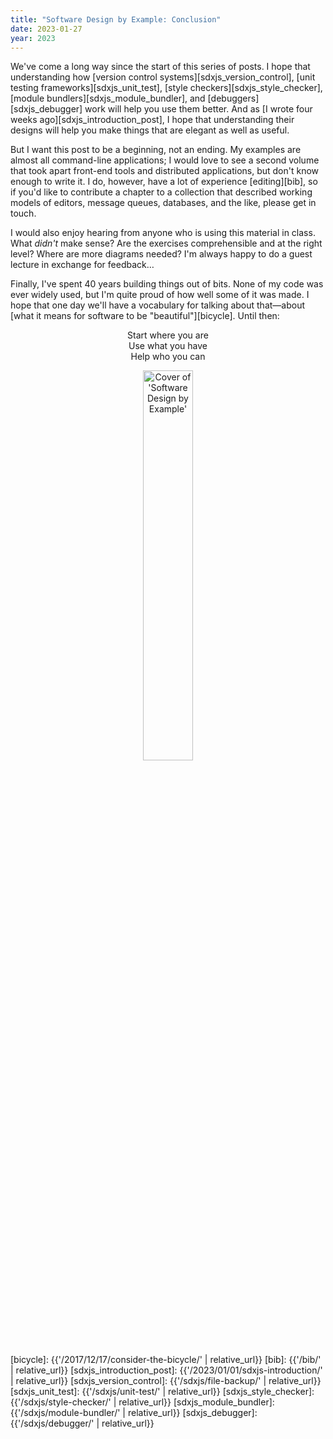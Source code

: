 ```yaml
---
title: "Software Design by Example: Conclusion"
date: 2023-01-27
year: 2023
---
```


We've come a long way since the start of this series of posts.
I hope that understanding how
[version control systems][sdxjs_version_control],
[unit testing frameworks][sdxjs_unit_test],
[style checkers][sdxjs_style_checker],
[module bundlers][sdxjs_module_bundler],
and [debuggers][sdxjs_debugger] work
will help you use them better.
And as [I wrote four weeks ago][sdxjs_introduction_post],
I hope that understanding their designs
will help you make things that are elegant as well as useful.

But I want this post to be a beginning, not an ending.
My examples are almost all command-line applications;
I would love to see a second volume that took apart front-end tools and distributed applications,
but don't know enough to write it.
I do,
however,
have a lot of experience [editing][bib],
so if you'd like to contribute a chapter to a collection that described
working models of editors, message queues, databases, and the like,
please get in touch.

I would also enjoy hearing from anyone who is using this material in class.
What *didn't* make sense?
Are the exercises comprehensible and at the right level?
Where are more diagrams needed?
I'm always happy to do a guest lecture in exchange for feedback…

Finally,
I've spent 40 years building things out of bits.
None of my code was ever widely used,
but I'm quite proud of how well some of it was made.
I hope that one day we'll have a vocabulary for talking about that—about
[what it means for software to be "beautiful"][bicycle].
Until then:

<div align="center">
  <p>
    Start where you are
    <br/>
    Use what you have
    <br/>
    Help who you can
  </p>
</div>

<div align="center">
  <a href="{{'/sdxjs/' | relative_url}}">
    <img src="{{'/sdxjs/sdxjs-cover.png' | relative_url}}" alt="Cover of 'Software Design by Example'" width="40%" />
  </a>
</div>

[bicycle]: {{'/2017/12/17/consider-the-bicycle/' | relative_url}}
[bib]: {{'/bib/' | relative_url}}
[sdxjs_introduction_post]: {{'/2023/01/01/sdxjs-introduction/' | relative_url}}
[sdxjs_version_control]: {{'/sdxjs/file-backup/' | relative_url}}
[sdxjs_unit_test]: {{'/sdxjs/unit-test/' | relative_url}}
[sdxjs_style_checker]: {{'/sdxjs/style-checker/' | relative_url}}
[sdxjs_module_bundler]: {{'/sdxjs/module-bundler/' | relative_url}}
[sdxjs_debugger]: {{'/sdxjs/debugger/' | relative_url}}
